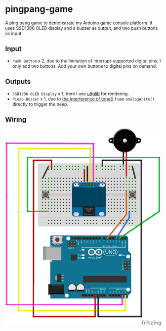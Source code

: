 # pingpang-game
A ping pang game to demonstrate my Arduino game console platform. It uses SSD1306 OLED display and a buzzer as output, and two push buttons as input.



## Input

* `Push Button` x 2, due to the limitation of interrupt-supported digital pins, I only add two buttons. Add your own buttons to digital pins on demand.



## Outputs

* `SSD1306 OLED Display` x 1, here I use [u8glib](https://github.com/olikraus/u8glib) for rendering.
* `Piezo Buzzer` x 1, due to [the interference of tone()](https://www.arduino.cc/en/Reference/Tone) I use `analogWrite()` directly to trigger the beep.



## Wiring
![](game-platform.png)